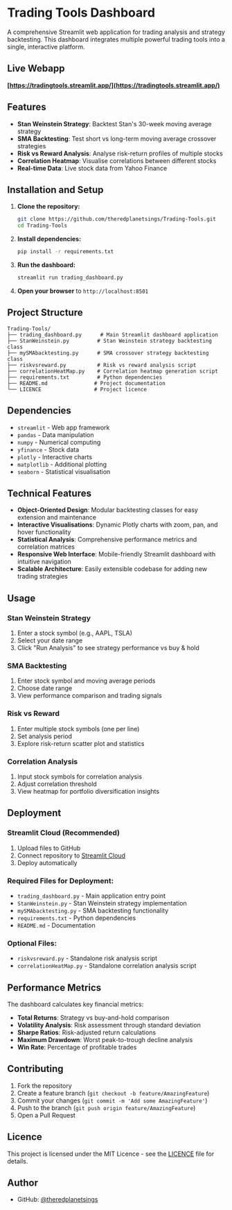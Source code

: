 # Trading Tools Dashboard

A comprehensive Streamlit web application for trading analysis and strategy backtesting. This dashboard integrates multiple powerful trading tools into a single, interactive platform.

## Live Webapp

**[https://tradingtools.streamlit.app/](https://tradingtools.streamlit.app/)**

## Features

- **Stan Weinstein Strategy**: Backtest Stan's 30-week moving average strategy
- **SMA Backtesting**: Test short vs long-term moving average crossover strategies  
- **Risk vs Reward Analysis**: Analyse risk-return profiles of multiple stocks
- **Correlation Heatmap**: Visualise correlations between different stocks
- **Real-time Data**: Live stock data from Yahoo Finance

## Installation and Setup

1. **Clone the repository:**
   ```bash
   git clone https://github.com/theredplanetsings/Trading-Tools.git
   cd Trading-Tools
   ```

2. **Install dependencies:**
   ```bash
   pip install -r requirements.txt
   ```

3. **Run the dashboard:**
   ```bash
   streamlit run trading_dashboard.py
   ```

4. **Open your browser** to `http://localhost:8501`

## Project Structure

```
Trading-Tools/
├── trading_dashboard.py      # Main Streamlit dashboard application
├── StanWeinstein.py         # Stan Weinstein strategy backtesting class
├── mySMAbacktesting.py      # SMA crossover strategy backtesting class
├── riskvsreward.py          # Risk vs reward analysis script
├── correlationHeatMap.py    # Correlation heatmap generation script
├── requirements.txt         # Python dependencies
├── README.md               # Project documentation
└── LICENCE                 # Project licence
```

## Dependencies

- `streamlit` - Web app framework
- `pandas` - Data manipulation
- `numpy` - Numerical computing
- `yfinance` - Stock data
- `plotly` - Interactive charts
- `matplotlib` - Additional plotting
- `seaborn` - Statistical visualisation

## Technical Features

- **Object-Oriented Design**: Modular backtesting classes for easy extension and maintenance
- **Interactive Visualisations**: Dynamic Plotly charts with zoom, pan, and hover functionality
- **Statistical Analysis**: Comprehensive performance metrics and correlation matrices
- **Responsive Web Interface**: Mobile-friendly Streamlit dashboard with intuitive navigation
- **Scalable Architecture**: Easily extensible codebase for adding new trading strategies

## Usage

### Stan Weinstein Strategy
1. Enter a stock symbol (e.g., AAPL, TSLA)
2. Select your date range
3. Click "Run Analysis" to see strategy performance vs buy & hold

### SMA Backtesting
1. Enter stock symbol and moving average periods
2. Choose date range
3. View performance comparison and trading signals

### Risk vs Reward
1. Enter multiple stock symbols (one per line)
2. Set analysis period
3. Explore risk-return scatter plot and statistics

### Correlation Analysis
1. Input stock symbols for correlation analysis
2. Adjust correlation threshold
3. View heatmap for portfolio diversification insights

## Deployment

### Streamlit Cloud (Recommended)
1. Upload files to GitHub
2. Connect repository to [Streamlit Cloud](https://streamlit.io/cloud)
3. Deploy automatically

### Required Files for Deployment:
- `trading_dashboard.py` - Main application entry point
- `StanWeinstein.py` - Stan Weinstein strategy implementation
- `mySMAbacktesting.py` - SMA backtesting functionality
- `requirements.txt` - Python dependencies
- `README.md` - Documentation

### Optional Files:
- `riskvsreward.py` - Standalone risk analysis script
- `correlationHeatMap.py` - Standalone correlation analysis script

## Performance Metrics

The dashboard calculates key financial metrics:

- **Total Returns**: Strategy vs buy-and-hold comparison
- **Volatility Analysis**: Risk assessment through standard deviation
- **Sharpe Ratios**: Risk-adjusted return calculations
- **Maximum Drawdown**: Worst peak-to-trough decline analysis
- **Win Rate**: Percentage of profitable trades

## Contributing

1. Fork the repository
2. Create a feature branch (`git checkout -b feature/AmazingFeature`)
3. Commit your changes (`git commit -m 'Add some AmazingFeature'`)
4. Push to the branch (`git push origin feature/AmazingFeature`)
5. Open a Pull Request

## Licence

This project is licensed under the MIT Licence - see the [LICENCE](LICENCE) file for details.

## Author

- GitHub: [@theredplanetsings](https://github.com/theredplanetsings)